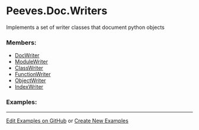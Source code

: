 # <a id="Peeves.Doc.Writers">Peeves.Doc.Writers</a>
    
Implements a set of writer classes that document python objects

### Members:

  - [DocWriter](Writers/DocWriter.md)
  - [ModuleWriter](Writers/ModuleWriter.md)
  - [ClassWriter](Writers/ClassWriter.md)
  - [FunctionWriter](Writers/FunctionWriter.md)
  - [ObjectWriter](Writers/ObjectWriter.md)
  - [IndexWriter](Writers/IndexWriter.md)

### Examples:



___

[Edit Examples on GitHub](https://github.com/McCoyGroup/References/edit/gh-pages/Documentation/examples/Peeves/Doc/Writers.md) or 
[Create New Examples](https://github.com/McCoyGroup/References/new/gh-pages/?filename=Documentation/examples/Peeves/Doc/Writers.md)